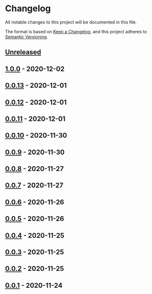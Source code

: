 # Changelog

All notable changes to this project will be documented in this file.

The format is based on [Keep a Changelog](https://keepachangelog.com/en/1.0.0/),
and this project adheres to [Semantic Versioning](https://semver.org/spec/v2.0.0.html).

## [Unreleased]

## [1.0.0] - 2020-12-02

## [0.0.13] - 2020-12-01

## [0.0.12] - 2020-12-01

## [0.0.11] - 2020-12-01

## [0.0.10] - 2020-11-30

## [0.0.9] - 2020-11-30

## [0.0.8] - 2020-11-27

## [0.0.7] - 2020-11-27

## [0.0.6] - 2020-11-26

## [0.0.5] - 2020-11-26

## [0.0.4] - 2020-11-25

## [0.0.3] - 2020-11-25

## [0.0.2] - 2020-11-25

## [0.0.1] - 2020-11-24

[Unreleased]: https://github.com/giantswarm/aws-ebs-csi-driver-app/compare/v1.0.0...HEAD
[1.0.0]: https://github.com/giantswarm/aws-ebs-csi-driver-app/compare/v0.0.13...v1.0.0
[0.0.13]: https://github.com/giantswarm/aws-ebs-csi-driver-app/compare/v0.0.12...v0.0.13
[0.0.12]: https://github.com/giantswarm/aws-ebs-csi-driver-app/compare/v0.0.11...v0.0.12
[0.0.11]: https://github.com/giantswarm/aws-ebs-csi-driver-app/compare/v0.0.10...v0.0.11
[0.0.10]: https://github.com/giantswarm/aws-ebs-csi-driver-app/compare/v0.0.9...v0.0.10
[0.0.9]: https://github.com/giantswarm/aws-ebs-csi-driver-app/compare/v0.0.8...v0.0.9
[0.0.8]: https://github.com/giantswarm/aws-ebs-csi-driver-app/compare/v0.0.7...v0.0.8
[0.0.7]: https://github.com/giantswarm/aws-ebs-csi-driver-app/compare/v0.0.6...v0.0.7
[0.0.6]: https://github.com/giantswarm/aws-ebs-csi-driver-app/compare/v0.0.5...v0.0.6
[0.0.5]: https://github.com/giantswarm/aws-ebs-csi-driver-app/compare/v0.0.4...v0.0.5
[0.0.4]: https://github.com/giantswarm/aws-ebs-csi-driver-app/compare/v0.0.3...v0.0.4
[0.0.3]: https://github.com/giantswarm/aws-ebs-csi-driver-app/compare/v0.0.2...v0.0.3
[0.0.2]: https://github.com/giantswarm/aws-ebs-csi-driver-app/compare/v0.0.1...v0.0.2
[0.0.1]: https://github.com/giantswarm/aws-ebs-csi-driver-app/releases/tag/v0.0.1
